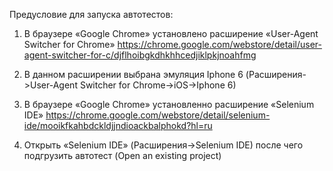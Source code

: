 Предусловие для запуска автотестов: 

1. В браузере «Google Chrome» установлено расширение «User-Agent Switcher for Chrome» https://chrome.google.com/webstore/detail/user-agent-switcher-for-c/djflhoibgkdhkhhcedjiklpkjnoahfmg

2. В данном расширении выбрана эмуляция Iphone 6 (Расширения->User-Agent Switcher for Chrome->iOS->Iphone 6)

3. В браузере «Google Chrome» установленно расширение «Selenium IDE» https://chrome.google.com/webstore/detail/selenium-ide/mooikfkahbdckldjjndioackbalphokd?hl=ru

4. Открыть «Selenium IDE» (Расширения->Selenium IDE) после чего подгрузить автотест (Open an existing project)

